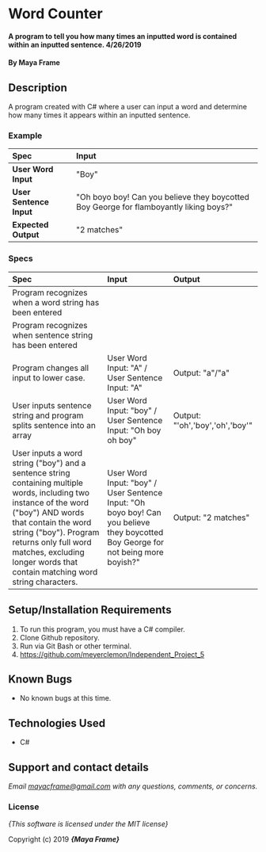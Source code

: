 # Word Counter

#### A program to tell you how many times an inputted word is contained within an inputted sentence. 4/26/2019

#### By **Maya Frame**

## Description
A program created with C# where a user can input a word and determine how many times it appears within an inputted sentence.

### Example
| Spec | Input |
| :-------------     | :------------- |
| **User Word Input** | "Boy" |  
| **User Sentence Input** | "Oh boyo boy! Can you believe they boycotted Boy George for flamboyantly liking boys?" |
| **Expected Output** | "2 matches" |

### Specs
| Spec | Input |Output|
| :-------------     | :------------- | :------------- |
| Program recognizes when a word string has been entered|||
| Program recognizes when sentence string has been entered|  | | 
| Program changes all input to lower case. | User Word Input: "A" / User Sentence Input: "A" | Output: "a"/"a" | 
| User inputs sentence string and program splits sentence into an array| User Word Input: "boy" / User Sentence Input: "Oh boy oh boy" | Output: "'oh','boy','oh','boy'" | 
| User inputs a word string ("boy") and a sentence string containing multiple words, including two instance of the word ("boy") AND words that contain the word string ("boy"). Program returns only full word matches, excluding longer words that contain matching word string characters.| User Word Input: "boy" / User Sentence Input: "Oh boyo boy! Can you believe they boycotted Boy George for not being more boyish?" | Output: "2 matches" |

## Setup/Installation Requirements

1. To run this program, you must have a C# compiler.
2. Clone Github repository.
3. Run via Git Bash or other terminal.
4. https://github.com/meyerclemon/Independent_Project_5

## Known Bugs
* No known bugs at this time.

## Technologies Used
* C#

## Support and contact details

_Email mayacframe@gmail.com with any questions, comments, or concerns._

### License

*{This software is licensed under the MIT license}*

Copyright (c) 2019 **_{Maya Frame}_**
